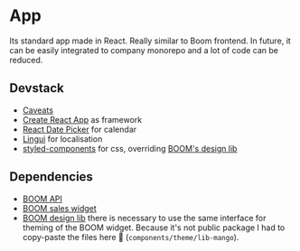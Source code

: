 # App

Its standard app made in React. Really similar to Boom frontend. In future, it can be easily integrated to company monorepo and a lot of code can be reduced.

## Devstack

- [Caveats](CAVEATS.md)
- [Create React App](https://create-react-app.dev) as framework
- [React Date Picker](https://react-day-picker.js.org) for calendar
- [Lingui](https://lingui.dev) for localisation
- [styled-components](https://styled-components.com/) for css, overriding [BOOM's design lib](https://github.com/boomeventsorg/frontend/tree/main/packages/lib-mango)

## Dependencies

- [BOOM API](https://api.boomevents.dev/swagger-ui/index.html?urls.primaryName=Platform#/Public%20simplified%20views/v1AggregatedViewEvents)
- [BOOM sales widget](https://github.com/boomeventsorg/frontend/blob/main/packages/app-connect/public/events/v3/widget.js)
- [BOOM design lib](https://github.com/boomeventsorg/frontend/tree/main/packages/lib-mango) there is necessary to use the same interface for theming of the BOOM widget. Because it's not public package I had to copy-paste the files here 🥹 (`components/theme/lib-mango`).


